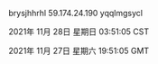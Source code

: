 brysjhhrhl 59.174.24.190 yqqlmgsycl

2021年 11月 28日 星期日 03:51:05 CST

2021年 11月 27日 星期六 19:51:05 GMT
